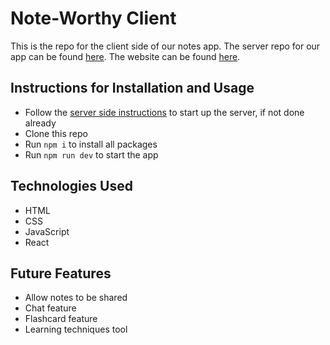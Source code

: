 # Note-Worthy Client

This is the repo for the client side of our notes app. The server repo for our app can be found [here](https://github.com/jgooday48/Lap3-Project-Server).
The website can be found [here](https://reddy-client-33.onrender.com/).

## Instructions for Installation and Usage
- Follow the [server side instructions](https://github.com/jgooday48/Lap3-Project-Server) to start up the server, if not done already
- Clone this repo
- Run `npm i` to install all packages
- Run `npm run dev` to start the app


## Technologies Used
- HTML
- CSS
- JavaScript
- React

## Future Features
- Allow notes to be shared
- Chat feature
- Flashcard feature
- Learning techniques tool

